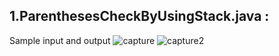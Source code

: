 ## 1.ParenthesesCheckByUsingStack.java :
Sample input and output
![capture](https://user-images.githubusercontent.com/21199518/32658870-3fd288ec-c646-11e7-8ba6-1b3c56e299ca.JPG)
![capture2](https://user-images.githubusercontent.com/21199518/32658875-471eda7e-c646-11e7-94b8-c58ab5494076.JPG)


